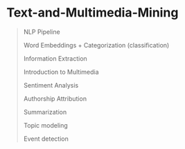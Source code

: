 # Text-and-Multimedia-Mining

> NLP Pipeline
> 
> Word Embeddings + Categorization (classification)
> 
> Information Extraction 
> 
> Introduction to Multimedia
> 
> Sentiment Analysis 
> 
> Authorship Attribution 
> 
> Summarization
> 
> Topic modeling
> 
> Event detection 
> 
